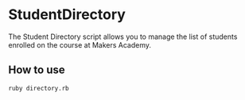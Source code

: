 StudentDirectory
================

The Student Directory script allows you to manage the list of students enrolled on the course at Makers Academy.

How to use
----------

```shell
ruby directory.rb
```
